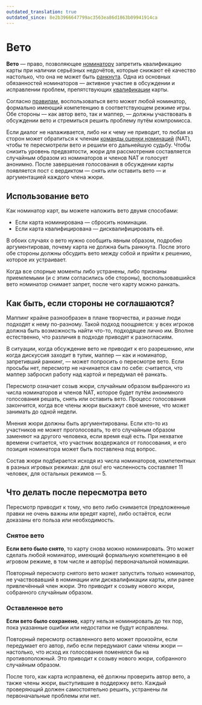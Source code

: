```yaml
---
outdated_translation: true
outdated_since: 8e2b3966647799ac3563ea86d1863b09941914ca
---
```


# Вето

**Вето** — право, позволяющее [номинатору](/wiki/People/Beatmap_Nominators) запретить квалификацию карты при наличии серьёзных недочётов, которые снижают её качество настолько, что она не может быть [ранкнута](/wiki/Beatmap/Category#ranked). Одна из основных обязанностей номинаторов — активное участие в обсуждении и исправлении проблем, препятствующих [квалификации](/wiki/Beatmap_ranking_procedure#квалификация) карты.

Согласно [правилам](/wiki/People/Beatmap_Nominators/Rules), воспользоваться вето может любой номинатор, формально имеющий компетенцию в соответствующем режиме игры. Обе стороны — как автор вето, так и маппер, — должны участвовать в обсуждении вето и стремиться решить проблему путём компромисса.

Если диалог не налаживается, либо ни к чему не приводит, то любая из сторон может обратиться к членам [команды оценки номинаций](/wiki/People/Nomination_Assessment_Team) (NAT), чтобы те пересмотрели вето и решили его дальнейшую судьбу. Чтобы снизить уровень предвзятости, жюри для рассмотрения составляется случайным образом из номинаторов и членов NAT и голосует анонимно. После завершения голосования в обсуждении карты появляется пост с вердиктом — снять или оставить вето — и аргументацией каждого члена жюри.

## Использование вето

Как номинатор карт, вы можете наложить вето двумя способами:

- Если карта номинирована — сбросить номинации.
- Если карта квалифицирована — дисквалифицировать её.

В обоих случаях о вето нужно сообщить явным образом, подробно аргументировав, почему карта не должна быть ранкнута. После этого обе стороны должны обсудить вето между собой и прийти к решению, которое их устраивает.

Когда все спорные моменты либо устранены, либо признаны приемлемыми (и с этим согласились обе стороны), воспользовавшийся вето номинатор снимает запрет, после чего карту можно ранкать.

## Как быть, если стороны не соглашаются?

Маппинг крайне разнообразен в плане творчества, и разные люди подходят к нему по-разному. Такой подход поощряется: у всех игроков должна быть возможность найти что-то, подходящее лично им. Вполне естественно, что различия в подходе приводят к разногласиям.

В ситуации, когда обсуждение вето не приводит к его разрешению, или когда дискуссия заходит в тупик, маппер — как и номинатор, запретивший ранкинг, — может попросить о пересмотре вето. Если просьбы нет, пересмотр не начинается сам по себе: считается, что маппер забросил работу над картой и передумал её ранкать.

Пересмотр означает созыв жюри, случайным образом выбранного из числа номинаторов и членов NAT, которое будет путём анонимного голосования решать, снять или оставить вето. Процесс голосования закончится, когда все члены жюри выскажут своё мнение, что может занимать до одной недели.

Мнения жюри должны быть аргументированы. Если кто-то из участников не может проголосовать, то его случайным образом заменяют на другого человека, если время ещё есть. При нехватке времени считается, что участник воздержался от голосования, и его позиция номинатора может быть поставлена под вопрос.

Состав жюри подбирается исходя из числа номинаторов, компетентных в разных игровых режимах: для osu! его численность составляет 11 человек, для остальных режимов — 5.

## Что делать после пересмотра вето

Пересмотр приводит к тому, что вето либо снимается (предложенные правки не очень важны или вредят карте), либо остаётся, если доказаны его польза или необходимость.

### Снятое вето

**Если вето было снято**, то карту снова можно номинировать. Это может сделать любой номинатор, имеющий формальную компетенцию в её игровом режиме, в том числе и автор(ы) первоначальной номинации.

Повторный пересмотр снятого вето может запустить только номинатор, не участвовавший в номинации или дисквалификации карты, или ранее привлечённый член жюри. Это приводит к созыву нового жюри, собранного случайным образом.

### Оставленное вето

**Если вето было сохранено**, карту нельзя номинировать до тех пор, пока указанные ошибки или недостатки не будут исправлены.

Повторный пересмотр оставленного вето может произойти, если передумает его автор, либо если передумают сами члены жюри — настолько, что исход их голосования поменялся бы на противоположный. Это приводит к созыву нового жюри, собранного случайным образом.

После того, как карта исправлена, её должны проверить автор вето, а также члены жюри, выступившие в поддержку вето. Каждый проверяющий должен самостоятельно решить, устранены ли первоначальные проблемы или нет.
